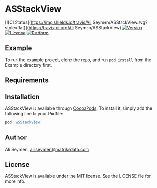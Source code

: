 # ASStackView

[![CI Status](https://img.shields.io/travis/Ali Seymen/ASStackView.svg?style=flat)](https://travis-ci.org/Ali Seymen/ASStackView)
[![Version](https://img.shields.io/cocoapods/v/ASStackView.svg?style=flat)](https://cocoapods.org/pods/ASStackView)
[![License](https://img.shields.io/cocoapods/l/ASStackView.svg?style=flat)](https://cocoapods.org/pods/ASStackView)
[![Platform](https://img.shields.io/cocoapods/p/ASStackView.svg?style=flat)](https://cocoapods.org/pods/ASStackView)

## Example

To run the example project, clone the repo, and run `pod install` from the Example directory first.

## Requirements

## Installation

ASStackView is available through [CocoaPods](https://cocoapods.org). To install
it, simply add the following line to your Podfile:

```ruby
pod 'ASStackView'
```

## Author

Ali Seymen, ali.seymen@matriksdata.com

## License

ASStackView is available under the MIT license. See the LICENSE file for more info.
